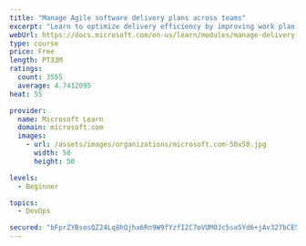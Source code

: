 ```yaml
---
title: "Manage Agile software delivery plans across teams"
excerpt: "Learn to optimize delivery efficiency by improving work plan visibility across teams."
webUrl: https://docs.microsoft.com/en-us/learn/modules/manage-delivery-plans/
type: course
price: Free
length: PT33M
ratings:
  count: 3555
  average: 4.7412095
heat: 55

provider:
  name: Microsoft Learn
  domain: microsoft.com
  images:
    - url: /assets/images/organizations/microsoft.com-50x50.jpg
      width: 50
      height: 50

levels:
  - Beginner

topics:
  - DevOps

secured: "bFprZYBsosQZ24Lq8hQjhx6Rn9W9fYzfI2C7oVUMOJc5sa5Yd6+jAv327bCE5o5+Jr5bPLMblL+YsxhNyLxk7oLDwzfn619J06yVrud/gCBDgW5KCVKA49DuZb2s+AHdbklQqta2rsweG6alyzJ4TqgIiJFLWKgkKB5SI1Q3QCUrUtKPsWX/GxT3sJRm6ttjU2IpS1e+s63/QWmmbpZb8KShrtPvqk57A28e+94ujF2PRpzSw1btQ70U4/sMUZfjEihjWziHDOnYHq9rszlo+irE/NHOGJcNlb/hmTL6PTCkR/c/QuFtxXDn9eeO6Hsw6iZwMAqbpylJR0XHDQHW1Fgwqs3ZaKzblmk/fkBSGk8vqS0yeCX6vAmFdksh4SGwLzXpwu1lCdVfnCq5r0sHmcRokjXYr3q3+MS6q074D/k=;0pc2jO1RIAJSMuJY8QpOPw=="
---
```


